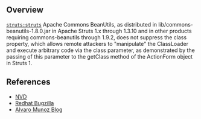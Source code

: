 ## Overview
[`struts:struts`](http://search.maven.org/#search%7Cga%7C1%7Ca%3A%22struts%22)
Apache Commons BeanUtils, as distributed in lib/commons-beanutils-1.8.0.jar in Apache Struts 1.x through 1.3.10 and in other products requiring commons-beanutils through 1.9.2, does not suppress the class property, which allows remote attackers to "manipulate" the ClassLoader and execute arbitrary code via the class parameter, as demonstrated by the passing of this parameter to the getClass method of the ActionForm object in Struts 1.

## References

- [NVD](http://web.nvd.nist.gov/view/vuln/detail?vulnId=CVE-2014-0114)
- [Redhat Bugzilla](https://bugzilla.redhat.com/show_bug.cgi?id=1091938)
- [Alvaro Munoz Blog](http://h30499.www3.hp.com/t5/HP-Security-Research-Blog/Protect-your-Struts1-applications/ba-p/6463188#.U2J7xeaSxro)
